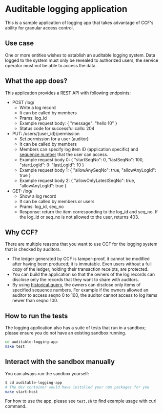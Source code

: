 # Auditable logging application

This is a sample application of logging app that takes advantage of CCF's ability for granular access control.

## Use case

One or more entities wishes to establish an auditable logging system.
Data logged to the system must only be revealed to authorized users, the service operator must not be able to access the data.

## What the app does?

This application provides a REST API with following endpoints:

- POST /log/
  - Write a log record
  - It can be called by members
  - Prams: log_id
  - Example request body: { "message": "hello 10" }
  - Status code for successful calls: 204
- PUT: /users/{user_id}/permission
  - Set permission for a user (auditor)
  - It can be called by members
  - Members can specify log item ID (application specific) and [sequence number](https://microsoft.github.io/CCF/main/overview/glossary.html#term-Transaction-ID) that the user can access.
  - Example request body 0: { "startSeqNo": 0, "lastSeqNo": 100, "startLogId": 0: "lastLogId": 10 }
  - Example request body 1: { "allowAnySeqNo": true, "allowAnyLogId": true }
  - Example request body 2: { "allowOnlyLatestSeqNo": true, "allowAnyLogId": true }
- GET: /log/
  - Show a log record
  - It can be called by members or users
  - Prams: log_id, seq_no
  - Response: return the item corresponding to the log_id and seq_no. If the log_id or seq_no is not allowed to the user, returns 403.

## Why CCF?

There are multiple reasons that you want to use CCF for the logging system that is checked by auditors.

- The ledger generated by CCF is tamper-proof, it cannot be modified after having been produced; it is immutable. Even users without a full copy of the ledger, holding their transaction receipts, are protected.
- You can build the application so that the owners of the log records can disclose only the records that they want to share with auditors.
- By using [historical query](https://microsoft.github.io/CCF/main/build_apps/api.html#historical-queries), the owners can disclose only items of specified sequence numbers. For example if the owners allowed an auditor to access seqno 0 to 100, the auditor cannot access to log items newer than seqno 100.

## How to run the tests

The logging application also has a suite of tests that run in a sandbox; please ensure you do not have an existing sandbox running.

```bash
cd auditable-logging-app
make test
```

## Interact with the sandbox manually

You can always run the sandbox yourself: -

```bash
$ cd auditable-logging-app
# The dev container would have installed your npm packages for you
make start-host
```

For how to use the app, please see `test.sh` to find example usage with curl command.
